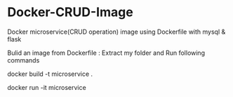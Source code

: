 # Docker-CRUD-Image
Docker microservice(CRUD operation) image using Dockerfile with mysql &amp; flask


Bulid an image from Dockerfile : Extract my folder and Run following commands

   docker build -t microservice .

   docker run -it microservice
